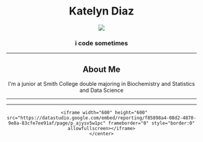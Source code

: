 <!DOCTYPE html>
<html>
  <head>
    <meta charset="UTF-8">
    <title>Katelyn's Website</title>
    <link href="https://fonts.googleapis.com/css2?family=Open+Sans:wght@300;600&display=swap" rel="stylesheet">
    <link rel="stylesheet" type="text/css" href="style.css">
  </head>
  <body>
  <center>
    <h1>Katelyn Diaz</h1>
    <img src="https://www.instagram.com/p/CP54fp4JV3A/">
    <h3>i code sometimes</h3>
    <hr>
    <h2>
    <h2>About Me</h2>
    <p>I'm a junior at Smith College double majoring in Biochemistry and Statistics and Data Science</p>
    <hr> 
    <hr>
  
      <iframe width="600" height="600" src="https://datastudio.google.com/embed/reporting/f85898a4-08d2-4870-9e8a-83cfe7ee91af/page/p_ajysv5w1pc" frameborder="0" style="border:0" allowfullscreen></iframe>
    </center>
  </body>
</html>


